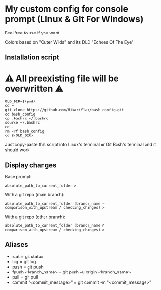 # My custom config for console prompt (Linux & Git For Windows)
Feel free to use if you want

Colors based on "Outer Wilds" and its DLC "Echoes Of The Eye"

## Installation script

# ⚠ All preexisting file will be overwritten ⚠

```shell
OLD_DIR=$(pwd)
cd ~
git clone https://github.com/HikariYlan/bash_config.git
cd bash_config
cp .bashrc ~/.bashrc
source ~/.bashrc
cd ..
rm -rf bash_config
cd ${OLD_DIR}
```

Just copy-paste this script into Linux's terminal or Git Bash's terminal and it should work

## Display changes

Base prompt:

`absolute_path_to_current_folder > `

With a git repo (main branch):

`absolute_path_to_current_folder (branch_name → comparison_with_upstream / checking_changes) > `

With a git repo (other branch):

`absolute_path_to_current_folder (branch_name ↱ comparison_with_upstream / checking_changes) > `

## Aliases

- stat = git status
- log = git log
- push = git push
- fpush <branch_name> = git push -u origin <branch_name>
- pull = git pull
- commit "<commit_message>" = git commit -m "<commit_message>"
